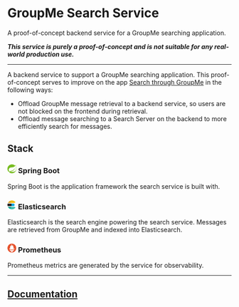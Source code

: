 # GroupMe Search Service
A proof-of-concept backend service for a GroupMe searching application.

***This service is purely a proof-of-concept and is not suitable for any real-world production use.***

-----

A backend service to support a GroupMe searching application. This proof-of-concept serves to improve on the app [Search through GroupMe](https://play.google.com/store/apps/details?id=codswallop.groupmesearch&hl=en_US&gl=US)
in the following ways:
- Offload GroupMe message retrieval to a backend service, so users are not blocked on the frontend during retrieval.
- Offload message searching to a Search Server on the backend to more efficiently search for messages.

## Stack

### <img src="markdown/images/spring.png" width="20"/> Spring Boot

Spring Boot is the application framework the search service is built with.

### <img src="markdown/images/elasticsearch.png" width="20"> Elasticsearch

Elasticsearch is the search engine powering the search service.
Messages are retrieved from GroupMe and indexed into Elasticsearch.

### <img src="markdown/images/prometheus.png" width="20"> Prometheus

Prometheus metrics are generated by the service for observability.

----

## [Documentation](markdown/docs/README.md)
